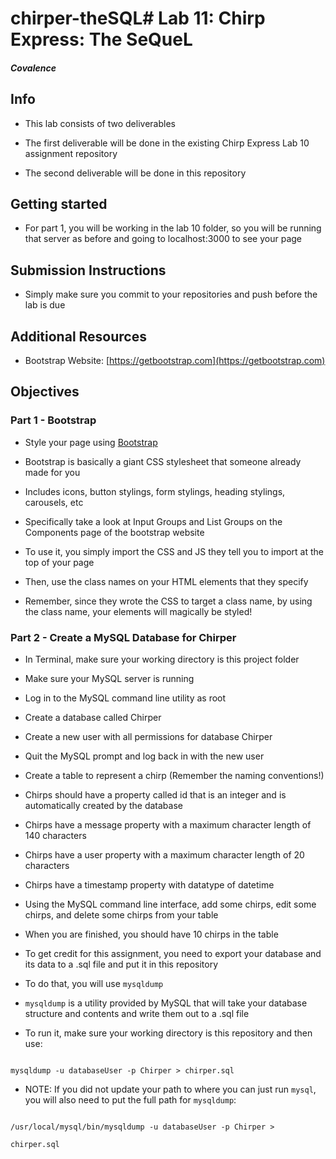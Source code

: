 # chirper-theSQL# Lab 11: Chirp Express: The SeQueL

##### Covalence

## Info

* This lab consists of two deliverables

* The first deliverable will be done in the existing Chirp Express Lab 10 assignment repository

* The second deliverable will be done in this repository

## Getting started

* For part 1, you will be working in the lab 10 folder, so you will be running that server as before and going to localhost:3000 to see your page

## Submission Instructions

* Simply make sure you commit to your repositories and push before the lab is due

## Additional Resources

* Bootstrap Website: [https://getbootstrap.com](https://getbootstrap.com)

## Objectives

### Part 1 - Bootstrap

* Style your page using [Bootstrap](https://getbootstrap.com)

* Bootstrap is basically a giant CSS stylesheet that someone already made for you

* Includes icons, button stylings, form stylings, heading stylings, carousels, etc

* Specifically take a look at Input Groups and List Groups on the Components page of the bootstrap website

* To use it, you simply import the CSS and JS they tell you to import at the top of your page

* Then, use the class names on your HTML elements that they specify

* Remember, since they wrote the CSS to target a class name, by using the class name, your elements will magically be styled!

### Part 2 - Create a MySQL Database for Chirper

* In Terminal, make sure your working directory is this project folder

* Make sure your MySQL server is running

* Log in to the MySQL command line utility as root

* Create a database called Chirper

* Create a new user with all permissions for database Chirper

* Quit the MySQL prompt and log back in with the new user

* Create a table to represent a chirp (Remember the naming conventions!)

* Chirps should have a property called id that is an integer and is automatically created by the database

* Chirps have a message property with a maximum character length of 140 characters

* Chirps have a user property with a maximum character length of 20 characters

* Chirps have a timestamp property with datatype of datetime

* Using the MySQL command line interface, add some chirps, edit some chirps, and delete some chirps from your table

* When you are finished, you should have 10 chirps in the table

* To get credit for this assignment, you need to export your database and its data to a .sql file and put it in this repository

* To do that, you will use `mysqldump`

* `mysqldump` is a utility provided by MySQL that will take your database structure and contents and write them out to a .sql file

* To run it, make sure your working directory is this repository and then use:

```

mysqldump -u databaseUser -p Chirper > chirper.sql

```

* NOTE: If you did not update your path to where you can just run `mysql`, you will also need to put the full path for `mysqldump`:

```

/usr/local/mysql/bin/mysqldump -u databaseUser -p Chirper >

chirper.sql

```
